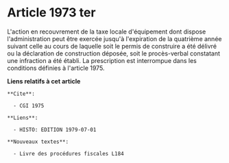 # Article 1973 ter

L'action en recouvrement de la taxe locale d'équipement dont dispose l'administration peut être exercée jusqu'à l'expiration
de la quatrième année suivant celle au cours de laquelle soit le permis de construire a été délivré ou la déclaration de
construction déposée, soit le procès-verbal constatant une infraction a été établi. La prescription est interrompue dans les
conditions définies à l'article 1975.

**Liens relatifs à cet article**

	**Cite**:

	  - CGI 1975

	**Liens**:

	  - HISTO: EDITION 1979-07-01

	**Nouveaux textes**:

	  - Livre des procédures fiscales L184
